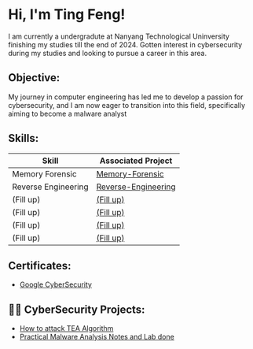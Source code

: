 <h1> Hi, I'm Ting Feng! </h1>
I am currently a undergradute at Nanyang Technological Uninversity finishing my studies till the end of 2024. Gotten interest in cybersecurity during my studies and looking to pursue a career in this area.  

<h2> Objective: </h2>
My journey in computer engineering has led me to develop a passion for cybersecurity, and I am now eager to transition into this field, specifically aiming to become a malware analyst

<h2> Skills: </h2>

| Skill                                         | Associated Project         |
|-----------------------------------------------|----------------------------|
| Memory Forensic                               | <a href="https://github.com/TingFf/Memory-Forensic">Memory-Forensic</a>|
| Reverse Engineering                           | <a href="https://github.com/TingFf/Reverse-Engineering">Reverse-Engineering</a>|
| (Fill up)                                     | <a href="https://google.com">(Fill up)</a>|
| (Fill up)                                     | <a href="https://google.com">(Fill up)</a>|
| (Fill up)                                     | <a href="https://google.com">(Fill up)</a>|
| (Fill up)                                     | <a href="https://google.com">(Fill up)</a>|

<h2> Certificates: </h2>

- [Google CyberSecurity](https://coursera.org/share/082b55692722455473f74bbf3fb640bb)

<h2>👨‍💻 CyberSecurity Projects:</h2>

- [How to attack TEA Algorithm](https://github.com/TingFf/TEA-Algorithm)
- [Practical Malware Analysis Notes and Lab done](https://github.com/TingFf/Practical-Malware-Analysis-Notes-and-Lab)



